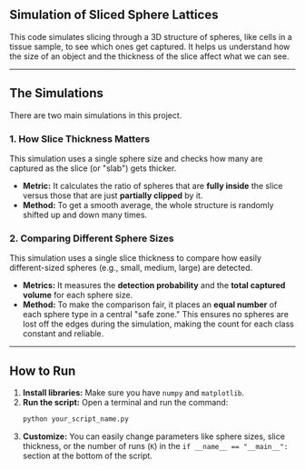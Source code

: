 

## Simulation of Sliced Sphere Lattices

This code simulates slicing through a 3D structure of spheres, like cells in a tissue sample, to see which ones get captured. It helps us understand how the size of an object and the thickness of the slice affect what we can see.

-----

## The Simulations

There are two main simulations in this project.

### 1\. How Slice Thickness Matters

This simulation uses a single sphere size and checks how many are captured as the slice (or "slab") gets thicker.

  * **Metric:** It calculates the ratio of spheres that are **fully inside** the slice versus those that are just **partially clipped** by it.
  * **Method:** To get a smooth average, the whole structure is randomly shifted up and down many times.

### 2\. Comparing Different Sphere Sizes

This simulation uses a single slice thickness to compare how easily different-sized spheres (e.g., small, medium, large) are detected.

  * **Metrics:** It measures the **detection probability** and the **total captured volume** for each sphere size.
  * **Method:** To make the comparison fair, it places an **equal number** of each sphere type in a central "safe zone." This ensures no spheres are lost off the edges during the simulation, making the count for each class constant and reliable.

-----

## How to Run

1.  **Install libraries:** Make sure you have `numpy` and `matplotlib`.
2.  **Run the script:** Open a terminal and run the command:
    ```bash
    python your_script_name.py
    ```
3.  **Customize:** You can easily change parameters like sphere sizes, slice thickness, or the number of runs (`K`) in the `if __name__ == "__main__":` section at the bottom of the script.
